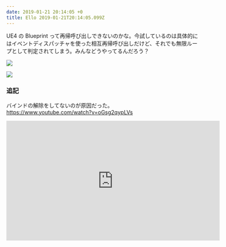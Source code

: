 ```yaml
---
date: 2019-01-21 20:14:05 +0
title: Ello 2019-01-21T20:14:05.099Z
---
```

UE4 の Blueprint って再帰呼び出しできないのかな。今試しているのは具体的にはイベントディスパッチャを使った相互再帰呼び出しだけど、それでも無限ループとして判定されてしまう。みんなどうやってるんだろう？


![](//d324imu86q1bqn.cloudfront.net/uploads/asset/attachment/8913305/ello-optimized-fa78f1ef.jpg)

![](//d324imu86q1bqn.cloudfront.net/uploads/asset/attachment/8913306/ello-optimized-3bfc6245.jpg)

### 追記

バインドの解除をしてないのが原因だった。
https://www.youtube.com/watch?v=oGsg2qypLVs


<iframe width="560" height="315" src="https://www.youtube.com/embed/oGsg2qypLVs" title="YouTube video player" frameborder="0" allow="accelerometer; autoplay; clipboard-write; encrypted-media; gyroscope; picture-in-picture" allowfullscreen></iframe>

